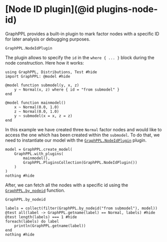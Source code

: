 # [Node ID plugin](@id plugins-node-id)

GraphPPL provides a built-in plugin to mark factor nodes with a specific ID for later analysis or debugging purposes.

```@docs 
GraphPPL.NodeIdPlugin
```

The plugin allows to specify the `id` in the `where { ... }` block during the node construction. Here how it works:

```@example plugin-node-id
using GraphPPL, Distributions, Test #hide
import GraphPPL: @model #hide

@model function submodel(y, x, z)
    y ~ Normal(x, z) where { id = "from submodel" }
end

@model function mainmodel() 
    x ~ Normal(0.0, 1.0)
    z ~ Normal(0.0, 1.0)
    y ~ submodel(x = x, z = z)
end
```

In this example we have created three `Normal` factor nodes and would like to access the one which has been created within the `submodel`.
To do that, we need to instantiate our model with the [`GraphPPL.NodeIdPlugin`](@ref) plugin.

```@example plugin-node-id
model = GraphPPL.create_model(
    GraphPPL.with_plugins(
        mainmodel(),
        GraphPPL.PluginsCollection(GraphPPL.NodeIdPlugin())
    )
)
nothing #hide
```

After, we can fetch all the nodes with a specific id using the [`GraphPPL.by_nodeid`](@ref) function.

```@docs
GraphPPL.by_nodeid
```

```@example plugin-node-id
labels = collect(filter(GraphPPL.by_nodeid("from submodel"), model))
@test all(label -> GraphPPL.getname(label) == Normal, labels) #hide
@test length(labels) === 1 #hide
foreach(labels) do label
    println(GraphPPL.getname(label))
end
nothing #hide
```